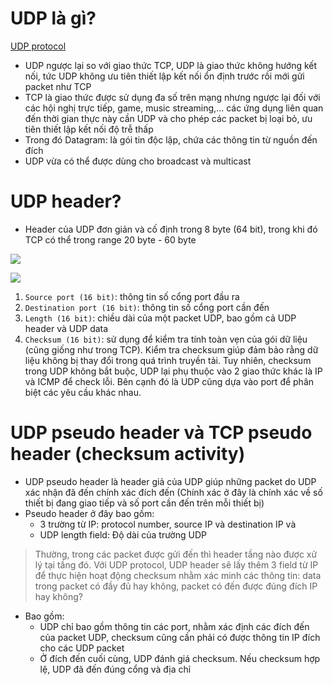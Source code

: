 # UDP là gì?

[UDP protocol](https://www.geeksforgeeks.org/user-datagram-protocol-udp/)

- UDP ngược lại so với giao thức TCP, UDP là giao thức không hướng kết nối, tức UDP không ưu tiên thiết lập kết nối ổn định trước rồi mới gửi packet như TCP
- TCP là giao thức được sử dụng đa số trên mạng nhưng ngược lại đối với các hội nghị trực tiếp, game, music streaming,... các ứng dụng liên quan đến thời gian thực này cần UDP và cho phép các packet bị loại bỏ, ưu tiên thiết lập kết nối độ trễ thấp
- Trong đó Datagram: là gói tin độc lập, chứa các thông tin từ nguồn đến đích
- UDP vừa có thể được dùng cho broadcast và multicast

# UDP header?
- Header của UDP đơn giản và cố định trong 8 byte (64 bit), trong khi đó TCP có thể trong range 20 byte - 60 byte

![](https://media.geeksforgeeks.org/wp-content/uploads/UDP-header.png)

![](https://media.geeksforgeeks.org/wp-content/uploads/20210308175958/UDP.png)

1. `Source port (16 bit)`: thông tin số cổng port đầu ra
2. `Destination port (16 bit)`: thông tin số cổng port cần đến
3. `Length (16 bit)`: chiều dài của một packet UDP, bao gồm cả UDP header và UDP data
4. `Checksum (16 bit)`:  sử dụng để kiểm tra tính toàn vẹn của gói dữ liệu (cũng giống như trong TCP). Kiểm tra checksum giúp đảm bảo rằng dữ liệu không bị thay đổi trong quá trình truyền tải. Tuy nhiên, checksum trong UDP không bắt buộc, UDP lại phụ thuộc vào 2 giao thức khác là IP và ICMP để check lỗi. Bên cạnh đó là UDP cũng dựa vào port để phân biệt các yêu cầu khác nhau.

# UDP pseudo header và TCP pseudo header (checksum activity)
- UDP pseudo header là header giả của UDP giúp những packet do UDP xác nhận đã đến chính xác đích đến (Chính xác ở đây là chính xác về số thiết bị đang giao tiếp và số port cần đến trên mỗi thiết bị)
- Pseudo header ở đây bao gồm:
  - 3 trường từ IP: protocol number, source IP và destination IP và 
  - UDP length field: Độ dài của trường UDP

> Thường, trong các packet được gửi đến thì header tầng nào được xử lý tại tầng đó. Với UDP protocol, UDP header sẽ lấy thêm 3 field từ IP để thực hiện hoạt động checksum nhằm xác minh các thông tin: data trong packet có đầy đủ hay không, packet có đến được đúng đích IP hay không?

- Bao gồm:
  - UDP chỉ bao gồm thông tin các port, nhằm xác định các đích đến của packet UDP, checksum cũng cần phải có được thông tin IP đích cho các UDP packet
  - Ở đích đến cuối cùng, UDP đánh giá checksum. Nếu checksum hợp lệ, UDP đã đến đúng cổng và địa chỉ